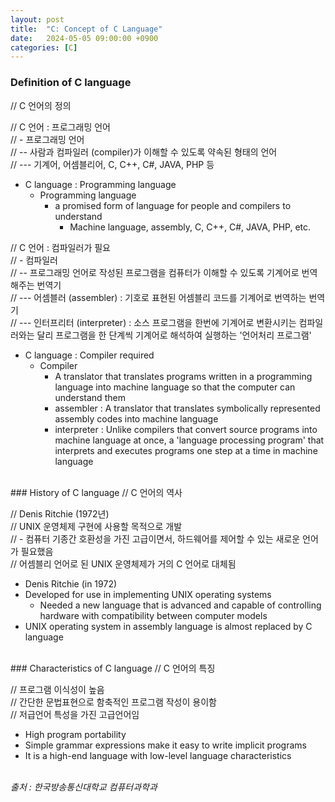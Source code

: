 ```yaml
---
layout: post
title:  "C: Concept of C Language"
date:   2024-05-05 09:00:00 +0900
categories: [C]
---
```


### Definition of C language   
// C 언어의 정의   
   
// C 언어 : 프로그래밍 언어   
// - 프로그래밍 언어   
// -- 사람과 컴파일러 (compiler)가 이해할 수 있도록 약속된 형태의 언어   
// --- 기계어, 어셈블리어, C, C++, C#, JAVA, PHP 등   
- C language : Programming language   
  - Programming language   
    - a promised form of language for people and compilers to understand   
       - Machine language, assembly, C, C++, C#, JAVA, PHP, etc.   
   
// C 언어 : 컴파일러가 필요   
// - 컴파일러   
// -- 프로그래밍 언어로 작성된 프로그램을 컴퓨터가 이해할 수 있도록 기계어로 번역해주는 번역기   
// --- 어셈블러 (assembler) : 기호로 표현된 어셈블리 코드를 기계어로 번역하는 번역기   
// --- 인터프리터 (interpreter) : 소스 프로그램을 한번에 기계어로 변환시키는 컴파일러와는 달리 프로그램을 한 단계씩 기계어로 해석하여 실행하는 '언어처리 프로그램'   
- C language : Compiler required   
  - Compiler   
      - A translator that translates programs written in a programming language into machine language so that the computer can understand them   
      - assembler : A translator that translates symbolically represented assembly codes into machine language   
      - interpreter : Unlike compilers that convert source programs into machine language at once, a 'language processing program' that interprets and executes programs one step at a time in machine language   
   
<br />
### History of C language   
// C 언어의 역사   
   
// Denis Ritchie (1972년)   
// UNIX 운영체제 구현에 사용할 목적으로 개발   
// - 컴퓨터 기종간 호환성을 가진 고급이면서, 하드웨어를 제어할 수 있는 새로운 언어가 필요했음   
// 어셈블리 언어로 된 UNIX 운영체제가 거의 C 언어로 대체됨   
- Denis Ritchie (in 1972)   
- Developed for use in implementing UNIX operating systems   
  - Needed a new language that is advanced and capable of controlling hardware with compatibility between computer models   
- UNIX operating system in assembly language is almost replaced by C language   
   
<br />
### Characteristics of C language   
// C 언어의 특징   
   
// 프로그램 이식성이 높음   
// 간단한 문법표현으로 함축적인 프로그램 작성이 용이함   
// 저급언어 특성을 가진 고급언어임   
- High program portability   
- Simple grammar expressions make it easy to write implicit programs   
- It is a high-end language with low-level language characteristics   
   
<br />
<cite>출처 : 한국방송통신대학교 컴퓨터과학과</cite>
